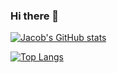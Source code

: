 ### Hi there 👋
[![Jacob's GitHub stats](https://github-readme-stats.vercel.app/api?username=jacobkagon)](https://github.com/jacobkagon/github-readme-stats)

[![Top Langs](https://github-readme-stats.vercel.app/api/top-langs/?username=jacobkagon)](https://github.com/jacobkagon/github-readme-stats)

<!--
**jacobkagon/jacobkagon** is a ✨ _special_ ✨ repository because its `README.md` (this file) appears on your GitHub profile.

Here are some ideas to get you started:

- 🔭 I’m currently working on ...
- 🌱 I’m currently learning ...
- 👯 I’m looking to collaborate on ...
- 🤔 I’m looking for help with ...
- 💬 Ask me about ...
- 📫 How to reach me: ...
- 😄 Pronouns: ...
- ⚡ Fun fact: ...
-->
